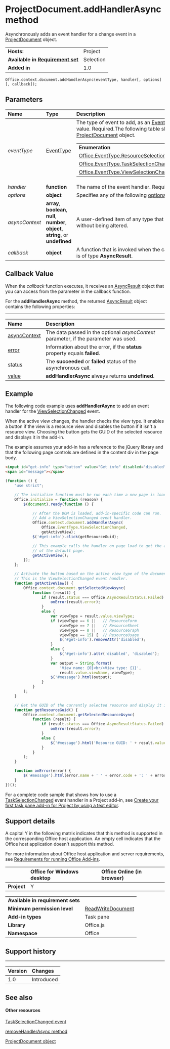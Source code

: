 
# ProjectDocument.addHandlerAsync method
Asynchronously adds an event handler for a change event in a [ProjectDocument](../../reference/shared/projectdocument.projectdocument.md) object.

|||
|:-----|:-----|
|**Hosts:**|Project|
|**Available in [Requirement set](http://msdn.microsoft.com/library/6b6702f2-b0a5-46ab-a356-8dda897ca8ae%28Office.15%29.aspx)**|Selection|
|**Added in**|1.0|

```
Office.context.document.addHandlerAsync(eventType, handler[, options][, callback]);
```


## Parameters



|**Name**|**Type**|**Description**|
|:-----|:-----|:-----|
| _eventType_|[EventType](../../reference/shared/eventtype-enumeration.md)|The type of event to add, as an [EventType](../../reference/shared/eventtype-enumeration.md) constant or its corresponding text value. Required.The following table shows valid  _eventType_ arguments for a [ProjectDocument](../../reference/shared/projectdocument.projectdocument.md) object. <table><tr><td>**Enumeration**</td><td>**Text value**</td></tr><tr><td>[Office.EventType.ResourceSelectionChanged](../../reference/shared/projectdocument.resourceselectionchanged.event.md)</td><td>resourceSelectionChanged</td></tr><tr><td>[Office.EventType.TaskSelectionChanged](../../reference/shared/projectdocument.taskselectionchanged.event.md)</td><td>taskSelectionChanged</td></tr><tr><td>[Office.EventType.ViewSelectionChanged](../../reference/shared/projectdocument.viewselectionchanged.event.md)</td><td>viewSelectionChanged</td></tr></table>|
| _handler_|**function**|The name of the event handler. Required.|
| _options_|**object**|Specifies any of the following [optional parameters](http://msdn.microsoft.com/library/7fe6bb42-3178-4d96-85f5-af5caea7b950%28Office.15%29.aspx#AsyncProgramming_OptionalParameters).|
| _asyncContext_|**array**,  **boolean**,  **null**,  **number**,  **object**, **string**, or  **undefined**|A user-defined item of any type that is returned in the  **AsyncResult** object without being altered.|
| _callback_|**object**|A function that is invoked when the callback returns, whose only parameter is of type  **AsyncResult**.|

## Callback Value

When the  _callback_ function executes, it receives an [AsyncResult](../../reference/shared/asyncresult.md) object that you can access from the parameter in the callback function.

For the  **addHandlerAsync** method, the returned [AsyncResult](../../reference/shared/asyncresult.md) object contains the following properties:


****


|**Name**|**Description**|
|:-----|:-----|
|[asyncContext](../../reference/shared/asyncresult.asynccontext.md)|The data passed in the optional  _asyncContext_ parameter, if the parameter was used.|
|[error](../../reference/shared/asyncresult.error.md)|Information about the error, if the  **status** property equals **failed**.|
|[status](../../reference/shared/asyncresult.status.md)|The  **succeeded** or **failed** status of the asynchronous call.|
|[value](../../reference/shared/asyncresult.value.md)|**addHandlerAsync** always returns **undefined**.|

## Example

The following code example uses  **addHandlerAsync** to add an event handler for the [ViewSelectionChanged](../../reference/shared/projectdocument.viewselectionchanged.event.md) event.

When the active view changes, the handler checks the view type. It enables a button if the view is a resource view and disables the button if it isn't a resource view. Choosing the button gets the GUID of the selected resource and displays it in the add-in.

The example assumes your add-in has a reference to the jQuery library and that the following page controls are defined in the content div in the page body.




```HTML
<input id="get-info" type="button" value="Get info" disabled="disabled" /><br />
<span id="message"></span>
```




```js
(function () {
    "use strict";

    // The initialize function must be run each time a new page is loaded.
    Office.initialize = function (reason) {
        $(document).ready(function () {

            // After the DOM is loaded, add-in-specific code can run.
            // Add a ViewSelectionChanged event handler.
            Office.context.document.addHandlerAsync(
                Office.EventType.ViewSelectionChanged,
                getActiveView);
            $('#get-info').click(getResourceGuid);

            // This example calls the handler on page load to get the active view
            // of the default page.
            getActiveView();
        });
    };

    // Activate the button based on the active view type of the document.
    // This is the ViewSelectionChanged event handler.
    function getActiveView() {
        Office.context.document.getSelectedViewAsync(
            function (result) {
                if (result.status === Office.AsyncResultStatus.Failed) {
                    onError(result.error);
                }
                else {
                    var viewType = result.value.viewType;
                    if (viewType == 6 ||   // ResourceForm
                        viewType == 7 ||   // ResourceSheet
                        viewType == 8 ||   // ResourceGraph
                        viewType == 15) {  // ResourceUsage
                        $('#get-info').removeAttr('disabled');
                    }
                    else {
                        $('#get-info').attr('disabled', 'disabled');
                    }
                    var output = String.format(
                        'View name: {0}<br/>View type: {1}',
                        result.value.viewName, viewType);
                    $('#message').html(output);
                }
            }
        );
    }

    // Get the GUID of the currently selected resource and display it in the add-in.
    function getResourceGuid() {
        Office.context.document.getSelectedResourceAsync(
            function (result) {
                if (result.status === Office.AsyncResultStatus.Failed) {
                    onError(result.error);
                }
                else {
                    $('#message').html('Resource GUID: ' + result.value);
                }
            }
        );
    }

    function onError(error) {
        $('#message').html(error.name + ' ' + error.code + ': ' + error.message);
    }
})();
```

For a complete code sample that shows how to use a [TaskSelectionChanged](../../reference/shared/projectdocument.taskselectionchanged.event.md) event handler in a Project add-in, see [Create your first task pane add-in for Project by using a text editor](http://msdn.microsoft.com/library/f6ab544a-a841-4f1b-b0c4-5001b33bba01%28Office.15%29.aspx).


## Support details


A capital Y in the following matrix indicates that this method is supported in the corresponding Office host application. An empty cell indicates that the Office host application doesn't support this method.

For more information about Office host application and server requirements, see [Requirements for running Office Add-ins](http://msdn.microsoft.com/library/67340567-bb9a-498c-96d3-3f52f28c16bc%28Office.15%29.aspx).


||**Office for Windows desktop**|**Office Online (in browser)**|
|:-----|:-----|:-----|
|**Project**|Y||

|||
|:-----|:-----|
|**Available in requirement sets**||
|**Minimum permission level**|[ReadWriteDocument](http://msdn.microsoft.com/library/da2efadc-4ebf-45fe-be39-397ac1eb1dbd%28Office.15%29.aspx)|
|**Add-in types**|Task pane|
|**Library**|Office.js|
|**Namespace**|Office|

## Support history



****


|**Version**|**Changes**|
|:-----|:-----|
|1.0|Introduced|

## See also



#### Other resources


[TaskSelectionChanged event](../../reference/shared/projectdocument.taskselectionchanged.event.md)

[removeHandlerAsync method](../../reference/shared/projectdocument.addhandlerasync.md)

[ProjectDocument object](../../reference/shared/projectdocument.projectdocument.md)
